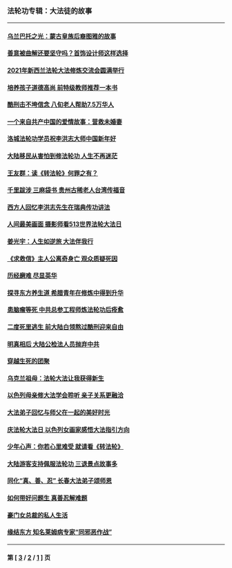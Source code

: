 ### 法轮功专辑：大法徒的故事
---
#### [乌兰巴托之光：蒙古皇族后裔图雅的故事](../../pages/nf1147481/n13155759.md?11170430) 
#### [善意被曲解还要坚守吗？首饰设计师这样选择](../../pages/nf1147481/n13077575.md?11170430) 
#### [2021年新西兰法轮大法修炼交流会圆满举行](../../pages/nf1147481/n13033149.md?11170430) 
#### [培养孩子道德高尚 前特级教师推荐一本书](../../pages/nf1147481/n12938640.md?11170430) 
#### [酷刑击不垮信念 八旬老人帮助7.5万华人](../../pages/nf1147481/n12880712.md?11170430) 
#### [一个来自共产中国的爱情故事：营救未婚妻](../../pages/nf1147481/n12778386.md?11170430) 
#### [洛城法轮功学员祝李洪志大师中国新年好](../../pages/nf1147481/n12724685.md?11170430) 
#### [大陆移民从害怕到修法轮功 人生不再迷茫](../../pages/nf1147481/n12414325.md?11170430) 
#### [王友群：读《转法轮》何罪之有？](../../pages/nf1147481/n12408647.md?11170430) 
#### [千里跋涉 三麻袋书 贵州古稀老人台湾传福音](../../pages/nf1147481/n12198750.md?11170430) 
#### [西方人回忆李洪志先生在瑞典传功讲法](../../pages/nf1147481/n12099607.md?11170430) 
#### [人间最美画面 摄影师看513世界法轮大法日](../../pages/nf1147481/n12094118.md?11170430) 
#### [姜光宇：人生如逆旅 大法伴我行](../../pages/nf1147481/n12088664.md?11170430) 
#### [《求救信》主人公离奇身亡 观众质疑死因](../../pages/nf1147481/n11845215.md?11170430) 
#### [历经磨难 尽显英华](../../pages/nf1147481/n11723297.md?11170430) 
#### [探寻东方养生道 希腊青年在修炼中得到升华](../../pages/nf1147481/n11494502.md?11170430) 
#### [患脑瘤等死 中共总参工程师炼法轮功后痊愈](../../pages/nf1147481/n11466682.md?11170430) 
#### [二度死里逃生 前大陆白领熬过酷刑迎来自由](../../pages/nf1147481/n11368594.md?11170430) 
#### [明真相后 大陆公检法人员抛弃中共](../../pages/nf1147481/n11358618.md?11170430) 
#### [穿越生死的团聚](../../pages/nf1147481/n11258922.md?11170430) 
#### [乌克兰祖母：法轮大法让我获得新生](../../pages/nf1147481/n11269457.md?11170430) 
#### [以色列母亲修大法学会聆听 亲子关系更融洽](../../pages/nf1147481/n11268195.md?11170430) 
#### [大法弟子回忆与师父在一起的美好时光](../../pages/nf1147481/n11267759.md?11170430) 
#### [庆法轮大法日 以色列女画家感悟大法指引方向](../../pages/nf1147481/n11267735.md?11170430) 
#### [少年心声：你若心里难受 就请看《转法轮》](../../pages/nf1147481/n11267496.md?11170430) 
#### [大陆游客支持佩服法轮功 三退景点故事多](../../pages/nf1147481/n11267378.md?11170430) 
#### [同化“真、善、忍” 长春大法弟子颂师恩](../../pages/nf1147481/n11266497.md?11170430) 
#### [如何带好问题生 真善忍解难题](../../pages/nf1147481/n11243655.md?11170430) 
#### [豪门女总裁的私人生活](../../pages/nf1147481/n10127794.md?11170430) 
#### [缘结东方 知名莱姆病专家“同邪恶作战”](../../pages/nf1147481/n10682468.md?11170430) 

---
#### 第 [ [3](./3.md?11170430) / [2](./2.md?11170430) / [1](./1.md?11170430) ] 页
